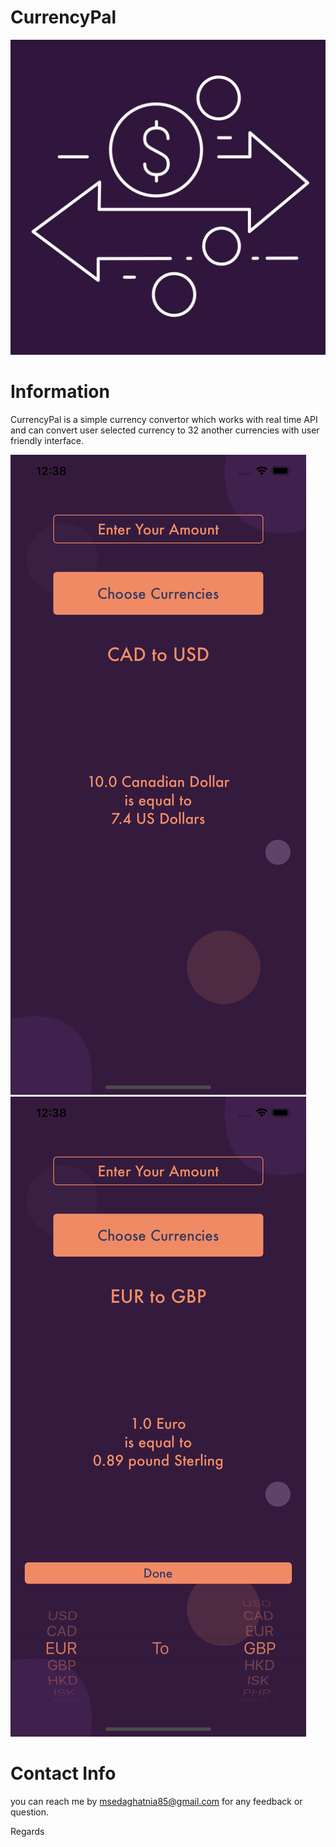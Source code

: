 # CurrencyPal

![](Images/Logo.jpg)

# Information

CurrencyPal is a simple currency convertor which works with real time API and can convert user selected currency to 32 another currencies with user friendly interface. </br>

![](Images/CurrencyPal1.png)
![](Images/CurrencyPal2.png)

# Contact Info

you can reach me by msedaghatnia85@gmail.com for any feedback or question.

Regards
